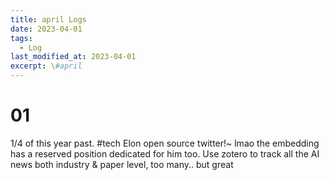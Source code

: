 ```yaml
---
title: april Logs
date: 2023-04-01
tags:
  - Log
last_modified_at: 2023-04-01
excerpt: \#april 
---
```


# 01

1/4 of this year past. 
\#tech Elon open source twitter!~ lmao the embedding has a reserved position dedicated for him too. Use zotero to track all the AI news both industry & paper level, too many.. but great